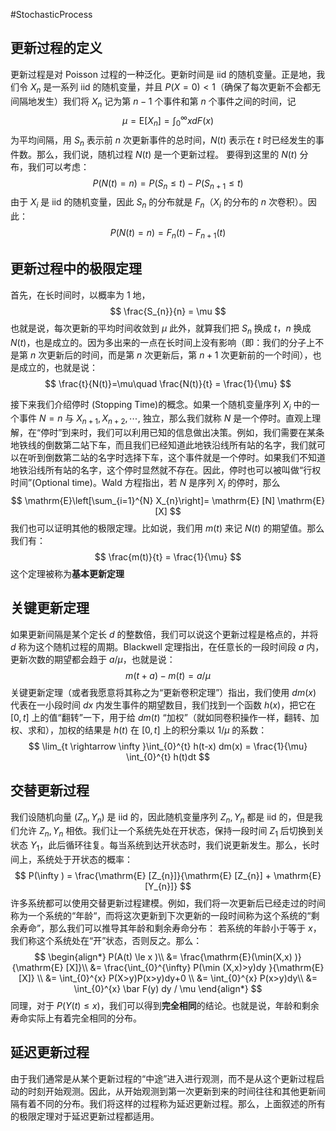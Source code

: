 #StochasticProcess  
## 更新过程的定义
更新过程是对 Poisson 过程的一种泛化。更新时间是 iid 的随机变量。正是地，我们令 $X_{n}$ 是一系列 iid 的随机变量，并且 $P (X=0) <1$（确保了每次更新不会都无间隔地发生）我们将 $X_{n}$ 记为第 $n-1$ 个事件和第 $n$ 个事件之间的时间，记
$$
\mu= \mathrm{E}[X_{n}] = \int_{0}^{\infty}xdF(x)
$$
为平均间隔，用 $S_{n}$ 表示前 $n$ 次更新事件的总时间，$N(t)$ 表示在 $t$ 时已经发生的事件数。那么，我们说，随机过程 $N(t)$ 是一个更新过程。
要得到这里的 $N(t)$ 分布，我们可以考虑：
$$
P(N(t) = n) = P(S_{n} \le t) - P(S_{n+1}\le t)
$$
由于 $X_{i}$ 是 iid 的随机变量，因此 $S_{n}$ 的分布就是 $F_{n}$（$X_i$ 的分布的 $n$ 次卷积）。因此：
$$
P(N(t) = n) = F_{n}(t)-F_{n+1}(t)
$$

## 更新过程中的极限定理
首先，在长时间时，以概率为 1 地，
$$
\frac{S_{n}}{n} = \mu
$$
也就是说，每次更新的平均时间收敛到 $\mu$
此外，就算我们把 $S_{n}$ 换成 $t$，$n$ 换成 $N(t)$，也是成立的。因为多出来的一点在长时间上没有影响（即：我们的分子上不是第 $n$ 次更新后的时间，而是第 $n$ 次更新后，第 $n+1$ 次更新前的一个时间），也是成立的，也就是说：
$$
\frac{t}{N(t)}=\mu\quad  \frac{N(t)}{t} = \frac{1}{\mu}
$$

接下来我们介绍停时 (Stopping Time)的概念。如果一个随机变量序列 $X_{i}$ 中的一个事件 $N=n$ 与 $X_{n+1}, X_{n+2},\cdots ,$ 独立，那么我们就称 $N$ 是一个停时。直观上理解，在“停时”到来时，我们可以利用已知的信息做出决策。例如，我们需要在某条地铁线的倒数第二站下车，而且我们已经知道此地铁沿线所有站的名字，我们就可以在听到倒数第二站的名字时选择下车，这个事件就是一个停时。如果我们不知道地铁沿线所有站的名字，这个停时显然就不存在。因此，停时也可以被叫做“行权时间”(Optional time)。Wald 方程指出，若 $N$ 是序列 $X_{i}$ 的停时，那么
$$
\mathrm{E}\left[\sum_{i=1}^{N} X_{n}\right]= \mathrm{E} [N] \mathrm{E}[X]
$$
我们也可以证明其他的极限定理。比如说，我们用 $m(t)$ 来记 $N(t)$ 的期望值。那么我们有：
$$
\frac{m(t)}{t} = \frac{1}{\mu}
$$
这个定理被称为**基本更新定理**

## 关键更新定理
如果更新间隔是某个定长 $d$ 的整数倍，我们可以说这个更新过程是格点的，并将 $d$ 称为这个随机过程的周期。Blackwell 定理指出，在任意长的一段时间段 $a$ 内，更新次数的期望都会趋于 $a/\mu$，也就是说：
$$
m(t+a)-m(t)=a/\mu
$$
关键更新定理（或者我愿意将其称之为“更新卷积定理”）指出，我们使用 $dm(x)$ 代表在一小段时间 $dx$ 内发生事件的期望数目，我们找到一个函数 $h(x)$，把它在 $[0,t]$ 上的值“翻转”一下，用于给 $dm(t)$ “加权”（就如同卷积操作一样，翻转、加权、求和），加权的结果是 $h(t)$ 在 $[0,t]$ 上的积分乘以 $1/\mu$ 的系数：
$$
\lim_{t \rightarrow \infty }\int_{0}^{t} h(t-x) dm(x) = \frac{1}{\mu} \int_{0}^{t} h(t)dt
$$
## 交替更新过程
我们设随机向量 $(Z_{n},Y_{n})$ 是 iid 的，因此随机变量序列 $Z_{n},Y_{n}$ 都是 iid 的，但是我们允许 $Z_{n},Y_{n}$ 相依。我们让一个系统先处在开状态，保持一段时间 $Z_{1}$ 后切换到关状态 $Y_{1}$，此后循环往复。每当系统到达开状态时，我们说更新发生。那么，长时间上，系统处于开状态的概率：
$$
P(\infty ) = \frac{\mathrm{E} [Z_{n}]}{\mathrm{E} [Z_{n}] + \mathrm{E} [Y_{n}]}
$$
许多系统都可以使用交替更新过程建模。例如，我们将一次更新后已经走过的时间称为一个系统的“年龄“，而将这次更新到下次更新的一段时间称为这个系统的“剩余寿命”，那么我们可以推导其年龄和剩余寿命分布：
若系统的年龄小于等于 $x$，我们称这个系统处在“开”状态，否则反之。那么：
$$
\begin{align*}
P(A(t) \le x )\\
&= \frac{\mathrm{E}(\min(X,x) )}{\mathrm{E} [X]}\\
&= \frac{\int_{0}^{\infty} P(\min (X,x)>y)dy }{\mathrm{E}[X]} \\
&= \int_{0}^{x} P(X>y)P(x>y)dy+0 \\
&= \int_{0}^{x} P(x>y)dy\\
 &= \int_{0}^{x} \bar F(y) dy / \mu
\end{align*}
$$
同理，对于 $P(Y(t) \le x)$，我们可以得到**完全相同**的结论。也就是说，年龄和剩余寿命实际上有着完全相同的分布。

## 延迟更新过程
由于我们通常是从某个更新过程的“中途”进入进行观测，而不是从这个更新过程启动的时刻开始观测。因此，从开始观测到第一次更新到来的时间往往和其他更新间隔有着不同的分布。我们将这样的过程称为延迟更新过程。那么，上面叙述的所有的极限定理对于延迟更新过程都适用。
